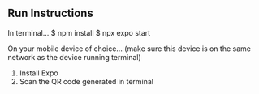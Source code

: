 ## Run Instructions
In terminal...
$ npm install
$ npx expo start

On your mobile device of choice...
(make sure this device is on the same network as the device running terminal)
1. Install Expo
2. Scan the QR code generated in terminal
